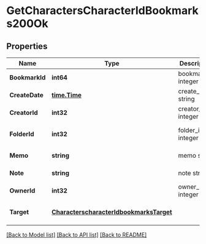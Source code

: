 # GetCharactersCharacterIdBookmarks200Ok

## Properties
Name | Type | Description | Notes
------------ | ------------- | ------------- | -------------
**BookmarkId** | **int64** | bookmark_id integer | [default to null]
**CreateDate** | [**time.Time**](time.Time.md) | create_date string | [default to null]
**CreatorId** | **int32** | creator_id integer | [default to null]
**FolderId** | **int32** | folder_id integer | [optional] [default to null]
**Memo** | **string** | memo string | [default to null]
**Note** | **string** | note string | [default to null]
**OwnerId** | **int32** | owner_id integer | [default to null]
**Target** | [**CharacterscharacterIdbookmarksTarget**](characterscharacter_idbookmarks_target.md) |  | [optional] [default to null]

[[Back to Model list]](../README.md#documentation-for-models) [[Back to API list]](../README.md#documentation-for-api-endpoints) [[Back to README]](../README.md)


